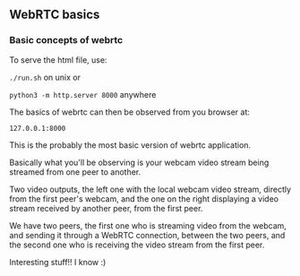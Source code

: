 ## WebRTC basics
### Basic concepts of webrtc


To serve the html file, use:

`./run.sh` on unix or

`python3 -m http.server 8000` anywhere

The basics of webrtc can then be observed from you browser at:

`127.0.0.1:8000`


This is the probably the most basic version of webrtc application.

Basically what you'll be observing is your webcam video stream being streamed from one peer to another.

Two video outputs, the left one with the local webcam video stream, directly from the first peer's webcam, and the one on the right displaying a video stream received by another peer, from the first peer.

We have two peers, the first one who is streaming video from the webcam, and sending it through a WebRTC connection, between the two peers, and the second one who is receiving the video stream from the first peer.

Interesting stuff!! I know :)
